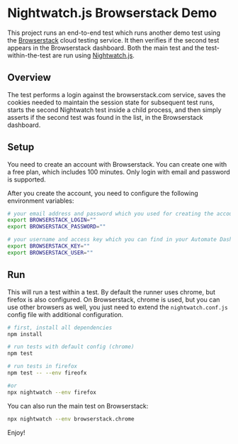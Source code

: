 # Nightwatch.js Browserstack Demo

This project runs an end-to-end test which runs another demo test using the [Browserstack](https://browserstack.com) cloud testing service. It then verifies if the second test appears in the Browserstack dashboard. Both the main test and the test-within-the-test are run using [Nightwatch.js](https://nightwatchjs.org).

## Overview
The test performs a login against the browserstack.com service, saves the cookies needed to maintain the session state for subsequent test runs, starts the second Nightwatch test inside a child process, and then simply asserts if the second test was found in the list, in  the Browserstack dashboard.

## Setup

You need to create an account with Browserstack. You can create one with a free plan, which includes 100 minutes. Only login with email and password is supported.

After you create the account, you need to configure the following environment variables:

```sh
# your email address and password which you used for creating the account
export BROWSERSTACK_LOGIN=""
export BROWSERSTACK_PASSWORD=""

# your username and access key which you can find in your Automate Dashboard on the Browserstack website
export BROWSERSTACK_KEY=""
export BROWSERSTACK_USER=""
```

## Run
This will run a test within a test. By default the runner uses chrome, but firefox is also configured. On Browserstack, chrome is used, but you can use other browsers as well, you just need to extend the `nightwatch.conf.js` config file with additional configuration.

```sh
# first, install all dependencies
npm install

# run tests with default config (chrome)
npm test

# run tests in firefox
npm test -- --env fireofx

#or
npx nightwatch --env firefox
```

You can also run the main test on Browserstack:

```sh
npx nightwatch --env browserstack.chrome
```

Enjoy!
